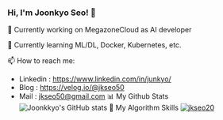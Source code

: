 ### Hi, I'm Joonkyo Seo! 👋
🔭 Currently working on MegazoneCloud as AI developer


🌱 Currently learning ML/DL, Docker, Kubernetes, etc.


📫 How to reach me:
 - Linkedin : https://www.linkedin.com/in/junkyo/ 
 - Blog : https://velog.io/@jkseo50
 - Mail : jkseo50@gmail.com
📊 My Github Stats
![Joonkkyo's GitHub stats](https://github-readme-stats.vercel.app/api?username=Joonkkyo&show_icons=true&theme=default)
🚀 My Algorithm Skills
[![jkseo20](http://mazassumnida.wtf/api/v2/generate_badge?boj=jkseo20)](https://solved.ac/jkseo20)
